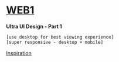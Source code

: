 # [WEB1](https://samvabyat1.github.io/web1/#/)
**Ultra UI Design - Part 1**
```
[use desktop for best viewing experience]
[super responsive - desktop + mobile]
```
<!-- Dribble Link  -->
[Inspiration](https://dribbble.com/shots/20683741-Mecha-Web-Site-Design-Landing-Page-Home-Page-UI)
